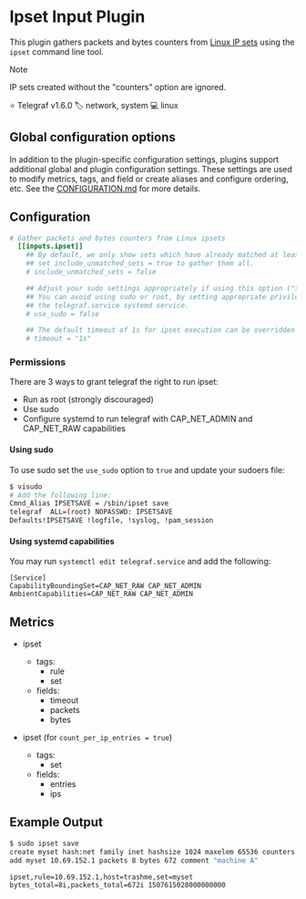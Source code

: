 # Ipset Input Plugin

This plugin gathers packets and bytes counters from [Linux IP sets][ipsets]
using the `ipset` command line tool.

> [!NOTE]
> IP sets created without the "counters" option are ignored.

⭐ Telegraf v1.6.0
🏷️ network, system
💻 linux

[ipsets]: https://ipset.netfilter.org/

## Global configuration options <!-- @/docs/includes/plugin_config.md -->

In addition to the plugin-specific configuration settings, plugins support
additional global and plugin configuration settings. These settings are used to
modify metrics, tags, and field or create aliases and configure ordering, etc.
See the [CONFIGURATION.md][CONFIGURATION.md] for more details.

[CONFIGURATION.md]: ../../../docs/CONFIGURATION.md#plugins

## Configuration

```toml @sample.conf
# Gather packets and bytes counters from Linux ipsets
  [[inputs.ipset]]
    ## By default, we only show sets which have already matched at least 1 packet.
    ## set include_unmatched_sets = true to gather them all.
    # include_unmatched_sets = false

    ## Adjust your sudo settings appropriately if using this option ("sudo ipset save")
    ## You can avoid using sudo or root, by setting appropriate privileges for
    ## the telegraf.service systemd service.
    # use_sudo = false

    ## The default timeout of 1s for ipset execution can be overridden here:
    # timeout = "1s"

```

### Permissions

There are 3 ways to grant telegraf the right to run ipset:

- Run as root (strongly discouraged)
- Use sudo
- Configure systemd to run telegraf with CAP_NET_ADMIN and CAP_NET_RAW
  capabilities

#### Using sudo

To use sudo set the `use_sudo` option to `true` and update your sudoers file:

```bash
$ visudo
# Add the following line:
Cmnd_Alias IPSETSAVE = /sbin/ipset save
telegraf  ALL=(root) NOPASSWD: IPSETSAVE
Defaults!IPSETSAVE !logfile, !syslog, !pam_session
```

#### Using systemd capabilities

You may run `systemctl edit telegraf.service` and add the following:

```text
[Service]
CapabilityBoundingSet=CAP_NET_RAW CAP_NET_ADMIN
AmbientCapabilities=CAP_NET_RAW CAP_NET_ADMIN
```

## Metrics

- ipset
  - tags:
    - rule
    - set
  - fields:
    - timeout
    - packets
    - bytes

- ipset (for `count_per_ip_entries = true`)
  - tags:
    - set
  - fields:
    - entries
    - ips

## Example Output

```sh
$ sudo ipset save
create myset hash:net family inet hashsize 1024 maxelem 65536 counters comment
add myset 10.69.152.1 packets 8 bytes 672 comment "machine A"
```

```text
ipset,rule=10.69.152.1,host=trashme,set=myset bytes_total=8i,packets_total=672i 1507615028000000000
```
